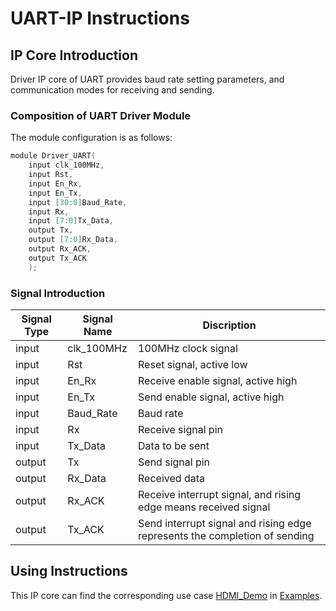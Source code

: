 # UART-IP Instructions

## IP Core Introduction

Driver IP core of UART provides baud rate setting parameters, and communication modes for receiving and sending.

### Composition of UART Driver Module

The module configuration is as follows:

```c
module Driver_UART(
    input clk_100MHz,
    input Rst,
    input En_Rx,
    input En_Tx,
    input [30:0]Baud_Rate,
    input Rx,
    input [7:0]Tx_Data,
    output Tx,
    output [7:0]Rx_Data,
    output Rx_ACK,
    output Tx_ACK
    );
```
### Signal Introduction
  
| **Signal Type**    | **Signal Name**    | **Discription** |
| ----------- | ----------- | -------- |
| input | clk_100MHz      | 100MHz clock signal |
| input | Rst             | Reset signal, active low       |
| input | En_Rx           | Receive enable signal, active high       |
| input | En_Tx           | Send enable signal, active high       |
| input | Baud_Rate       | Baud rate       |
| input | Rx              | Receive signal pin       |
| input | Tx_Data         | Data to be sent       |
| output | Tx              | Send signal pin     |
| output | Rx_Data         | Received data     |
| output | Rx_ACK          | Receive interrupt signal, and rising edge means received signal     |
| output | Tx_ACK          | Send interrupt signal and rising edge represents the completion of sending     |



## Using Instructions

This IP core can find the corresponding use case [HDMI_Demo](/Examples/FPGA/2.Community-Interface/UART) in [Examples](/Examples).


